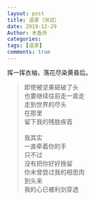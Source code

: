 ```yaml
---
layout: post
title: 语录（测试）
date: 2019-12-29
Author: 木鱼舟
categories: 
tags: [语录]
comments: true
---
```


挥一挥衣袖，落花尽染黄昏后。
> 即使被坚果砸破了头<br>也要继续往前走一直走<br>走到世界的尽头<br>在那里<br>留下我的残肢疾首<br><br>我其实<br>一直牵着你的手<br>只不过<br>没有把你好好挽留<br>你未曾尝过我的相思肉<br>到头来<br>我的心已被利剑穿透
